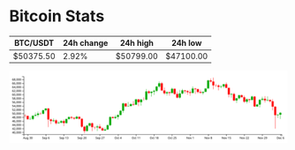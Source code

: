 # Bitcoin Stats

BTC/USDT|24h change|24h high|24h low|
|---|---|---|---|
|$50375.50|2.92%|$50799.00|$47100.00|

<img src="./chart.svg">
